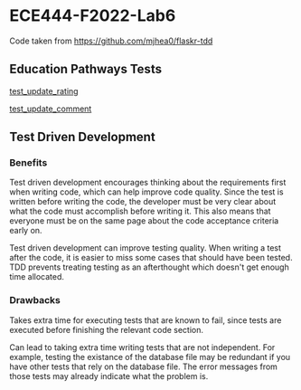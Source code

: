 # ECE444-F2022-Lab6

Code taken from https://github.com/mjhea0/flaskr-tdd

## Education Pathways Tests

[test_update_rating](https://github.com/ECE444-2022Fall/project-1-web-application-design-education-pathways-group-6-lambda/blob/3820037722a7b9d93863431f61a8351f9a970148/Education_Pathways/tests/test_app.py#L82-L99)

[test_update_comment](https://github.com/ECE444-2022Fall/project-1-web-application-design-education-pathways-group-6-lambda/blob/3820037722a7b9d93863431f61a8351f9a970148/Education_Pathways/tests/test_app.py#L103-L110)

## Test Driven Development

### Benefits

Test driven development encourages thinking about the requirements first when writing code, which can help improve code quality. Since the test is written before writing the code, the developer must be very clear about what the code must accomplish before writing it. This also means that everyone must be on the same page about the code acceptance criteria early on.

Test driven development can improve testing quality. When writing a test after the code, it is easier to miss some cases that should have been tested. TDD prevents treating testing as an afterthought which doesn't get enough time allocated.

### Drawbacks

Takes extra time for executing tests that are known to fail, since tests are executed before finishing the relevant code section.

Can lead to taking extra time writing tests that are not independent. For example, testing the existance of the database file may be redundant if you have other tests that rely on the database file. The error messages from those tests may already indicate what the problem is.
